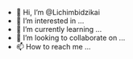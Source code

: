 - 👋 Hi, I’m @Lichimbidzikai
- 👀 I’m interested in ...
- 🌱 I’m currently learning ...
- 💞️ I’m looking to collaborate on ...
- 📫 How to reach me ...

<!---
Lichimbidzikai/Lichimbidzikai is a ✨ special ✨ repository because its `README.md` (this file) appears on your GitHub profile.
You can click the Preview link to take a look at your changes.
--->
